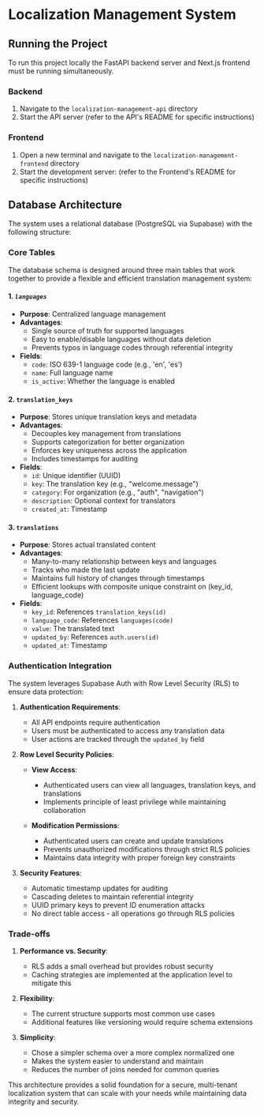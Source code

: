 # Localization Management System

## Running the Project

To run this project locally the FastAPI backend server and Next.js frontend must be running simultaneously.

### Backend

1. Navigate to the `localization-management-api` directory
2. Start the API server (refer to the API's README for specific instructions)

### Frontend

1. Open a new terminal and navigate to the `localization-management-frontend` directory
2. Start the development server: (refer to the Frontend's README for specific instructions)

## Database Architecture

The system uses a relational database (PostgreSQL via Supabase) with the following structure:

### Core Tables

The database schema is designed around three main tables that work together to provide a flexible and efficient translation management system:

#### 1. ***`languages`***
- **Purpose**: Centralized language management
- **Advantages**:
  - Single source of truth for supported languages
  - Easy to enable/disable languages without data deletion
  - Prevents typos in language codes through referential integrity
- **Fields**:
  - `code`: ISO 639-1 language code (e.g., 'en', 'es')
  - `name`: Full language name
  - `is_active`: Whether the language is enabled

#### 2. `translation_keys`
- **Purpose**: Stores unique translation keys and metadata
- **Advantages**:
  - Decouples key management from translations
  - Supports categorization for better organization
  - Enforces key uniqueness across the application
  - Includes timestamps for auditing
- **Fields**:
  - `id`: Unique identifier (UUID)
  - `key`: The translation key (e.g., "welcome.message")
  - `category`: For organization (e.g., "auth", "navigation")
  - `description`: Optional context for translators
  - `created_at`: Timestamp

#### 3. `translations`
- **Purpose**: Stores actual translated content
- **Advantages**:
  - Many-to-many relationship between keys and languages
  - Tracks who made the last update
  - Maintains full history of changes through timestamps
  - Efficient lookups with composite unique constraint on (key_id, language_code)
- **Fields**:
  - `key_id`: References `translation_keys(id)`
  - `language_code`: References `languages(code)`
  - `value`: The translated text
  - `updated_by`: References `auth.users(id)`
  - `updated_at`: Timestamp

### Authentication Integration

The system leverages Supabase Auth with Row Level Security (RLS) to ensure data protection:

1. **Authentication Requirements**:
   - All API endpoints require authentication
   - Users must be authenticated to access any translation data
   - User actions are tracked through the `updated_by` field

2. **Row Level Security Policies**:
   - **View Access**:
     - Authenticated users can view all languages, translation keys, and translations
     - Implements principle of least privilege while maintaining collaboration

   - **Modification Permissions**:
     - Authenticated users can create and update translations
     - Prevents unauthorized modifications through strict RLS policies
     - Maintains data integrity with proper foreign key constraints

3. **Security Features**:
   - Automatic timestamp updates for auditing
   - Cascading deletes to maintain referential integrity
   - UUID primary keys to prevent ID enumeration attacks
   - No direct table access - all operations go through RLS policies

### Trade-offs

1. **Performance vs. Security**:
   - RLS adds a small overhead but provides robust security
   - Caching strategies are implemented at the application level to mitigate this

2. **Flexibility**:
   - The current structure supports most common use cases
   - Additional features like versioning would require schema extensions

3. **Simplicity**:
   - Chose a simpler schema over a more complex normalized one
   - Makes the system easier to understand and maintain
   - Reduces the number of joins needed for common queries

This architecture provides a solid foundation for a secure, multi-tenant localization system that can scale with your needs while maintaining data integrity and security.
